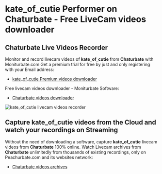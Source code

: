 # kate_of_cutie Performer on Chaturbate - Free LiveCam videos downloader

## Chaturbate Live Videos Recorder

Monitor and record livecam videos of **kate_of_cutie** from **Chaturbate** with Moniturbate.com
Get a premium trial for free by just and only registering with your Email address:
* [kate_of_cutie Premium videos downloader](https://moniturbate.com/request-demo-licence-key.html)

Free livecam videos downloader - Moniturbate Software:
* [Chaturbate videos downloader](https://moniturbate.com/moniturbate-download-software.html)

![kate_of_cutie livecam videos recorder](https://peachurnet.com/templates/moniturbate-software.png)


## Capture kate_of_cutie videos from the Cloud and watch your recordings on Streaming

Without the need of downloading a software, capture **kate_of_cutie** livecam videos from **Chaturbate** 100% online.
Watch Livecam archives from **Chaturbate** unlimitedly from thousands of existing recordings, only on Peachurbate.com and its websites network:
* [Chaturbate videos archives](https://peachurnet.com/)